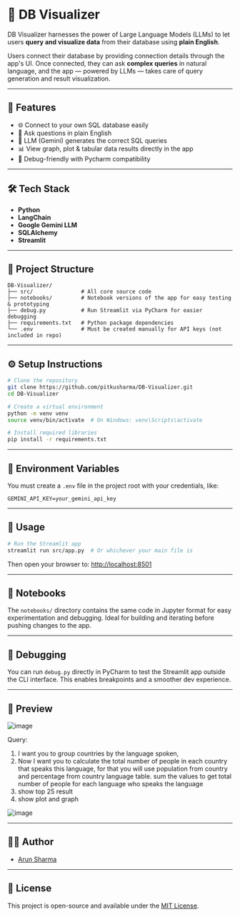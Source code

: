 # 🧠 DB Visualizer

DB Visualizer harnesses the power of Large Language Models (LLMs) to let users **query and visualize data** from their database using **plain English**.

Users connect their database by providing connection details through the app's UI. Once connected, they can ask **complex queries** in natural language, and the app — powered by LLMs — takes care of query generation and result visualization.

---

## 🚀 Features

- 🌐 Connect to your own SQL database easily
- 💬 Ask questions in plain English
- 🤖 LLM (Gemini) generates the correct SQL queries
- 📊 View graph, plot & tabular data results directly in the app
- 🐞 Debug-friendly with Pycharm compatibility

---

## 🛠️ Tech Stack

- **Python**
- **LangChain**
- **Google Gemini LLM**
- **SQLAlchemy**
- **Streamlit**

---

## 📁 Project Structure

```
DB-Visualizer/
├── src/               # All core source code
├── notebooks/         # Notebook versions of the app for easy testing & prototyping
├── debug.py           # Run Streamlit via PyCharm for easier debugging
├── requirements.txt   # Python package dependencies
└── .env               # Must be created manually for API keys (not included in repo)
```

---

## ⚙️ Setup Instructions

```bash
# Clone the repository
git clone https://github.com/pitkusharma/DB-Visualizer.git
cd DB-Visualizer

# Create a virtual environment
python -m venv venv
source venv/bin/activate  # On Windows: venv\Scripts\activate

# Install required libraries
pip install -r requirements.txt
```

---

## 🔑 Environment Variables

You must create a `.env` file in the project root with your credentials, like:

```
GEMINI_API_KEY=your_gemini_api_key
```

---

## 🚦 Usage

```bash
# Run the Streamlit app
streamlit run src/app.py  # Or whichever your main file is
```

Then open your browser to: [http://localhost:8501](http://localhost:8501)

---

## 🧪 Notebooks

The `notebooks/` directory contains the same code in Jupyter format for easy experimentation and debugging. Ideal for building and iterating before pushing changes to the app.

---

## 🐞 Debugging

You can run `debug.py` directly in PyCharm to test the Streamlit app outside the CLI interface. This enables breakpoints and a smoother dev experience.

---

## 📸 Preview

![image](https://github.com/user-attachments/assets/f9f8cee8-940c-4b27-a589-c6e5e52b9e8b)

Query: 
1) I want you to group countries by the language spoken, 
2) Now I want you to calculate the total number of people in each country that speaks this language, for that you will use population from country and percentage from country language table. sum the values to get total number of people for each language who speaks the language
3) show top 25 result
4) show plot and graph

![image](https://github.com/user-attachments/assets/027a3837-0ef7-40c9-88b1-7818ee68216a)



---

## 🙋‍♂️ Author

- [Arun Sharma](https://github.com/pitkusharma)

---

## 📃 License

This project is open-source and available under the [MIT License](LICENSE).
